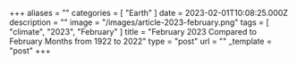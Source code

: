 +++
aliases = ""
categories = [ "Earth" ]
date = 2023-02-01T10:08:25.000Z
description = ""
image = "/images/article-2023-february.png"
tags = [ "climate", "2023", "February" ]
title = "February 2023 Compared to February Months from 1922 to 2022"
type = "post"
url = ""
_template = "post"
+++

